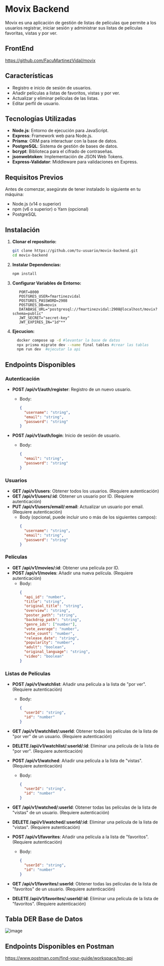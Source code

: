 # Movix Backend

Movix es una aplicación de gestión de listas de películas que permite a los usuarios registrar, iniciar sesión y administrar sus listas de películas favoritas, vistas y por ver.

## FrontEnd

https://github.com/FacuMartinezVidal/movix


## Características

- Registro e inicio de sesión de usuarios.
- Añadir películas a listas de favoritos, vistas y por ver.
- Actualizar y eliminar películas de las listas.
- Editar perfil de usuario.

## Tecnologías Utilizadas

- **Node.js**: Entorno de ejecución para JavaScript.
- **Express**: Framework web para Node.js.
- **Prisma**: ORM para interactuar con la base de datos.
- **PostgreSQL**: Sistema de gestión de bases de datos.
- **bcrypt**: Biblioteca para el cifrado de contraseñas.
- **jsonwebtoken**: Implementación de JSON Web Tokens.
- **Express-Validator**: Middleware para validaciones en Express.

## Requisitos Previos

Antes de comenzar, asegúrate de tener instalado lo siguiente en tu máquina:

- Node.js (v14 o superior)
- npm (v6 o superior) o Yarn (opcional)
- PostgreSQL

## Instalación

1. **Clonar el repositorio:**

   ```sh
   git clone https://github.com/tu-usuario/movix-backend.git
   cd movix-backend
   ```
2. **Instalar Dependencias:**
   ```sh
   npm install
   ```
3. **Configurar Variables de Entorno:**
   ```env
      PORT=8000
      POSTGRES_USER=fmartinezvidal
      POSTGRES_PASSWORD=2908
      POSTGRES_DB=movix
      DATABASE_URL="postgresql://fmartinezvidal:2908@localhost/movix?schema=public"
      JWT_SECRET="secret-key"
      JWT_EXPIRES_IN="1d"**
   ```
4. **Ejecucion:**
   ```sh
     docker compose up -d #levantar la base de datos
     npx prisma migrate dev --name final tables #crear las tablas
     npm run dev  #ejecutar la api
   ```
## Endpoints Disponibles

### Autenticación

- **POST /api/v1/auth/register**: Registro de un nuevo usuario.
  - Body:
    ```json
    {
      "username": "string",
      "email": "string",
      "password": "string"
    }
    ```

- **POST /api/v1/auth/login**: Inicio de sesión de usuario.
  - Body:
    ```json
    {
      "email": "string",
      "password": "string"
    }
    ```

### Usuarios

- **GET /api/v1/users**: Obtener todos los usuarios. (Requiere autenticación)
- **GET /api/v1/users/:id**: Obtener un usuario por ID. (Requiere autenticación)
- **PUT /api/v1/users/email/:email**: Actualizar un usuario por email. (Requiere autenticación)
  - Body (opcional, puede incluir uno o más de los siguientes campos):
    ```json
    {
      "username": "string",
      "email": "string",
      "password": "string"
    }
    ```

### Películas

- **GET /api/v1/movies/:id**: Obtener una película por ID.
- **POST /api/v1/movies**: Añadir una nueva película. (Requiere autenticación)
  - Body:
    ```json
    {
      "api_id": "number",
      "title": "string",
      "original_title": "string",
      "overview": "string",
      "poster_path": "string",
      "backdrop_path": "string",
      "genre_ids": ["number"],
      "vote_average": "number",
      "vote_count": "number",
      "release_date": "string",
      "popularity": "number",
      "adult": "boolean",
      "original_language": "string",
      "video": "boolean"
    }
    ```

### Listas de Películas

- **POST /api/v1/watchlist**: Añadir una película a la lista de "por ver". (Requiere autenticación)
  - Body:
    ```json
    {
      "userId": "string",
      "id": "number"
    }
    ```

- **GET /api/v1/watchlist/:userId**: Obtener todas las películas de la lista de "por ver" de un usuario. (Requiere autenticación)

- **DELETE /api/v1/watchlist/:userId/:id**: Eliminar una película de la lista de "por ver". (Requiere autenticación)

- **POST /api/v1/watched**: Añadir una película a la lista de "vistas". (Requiere autenticación)
  - Body:
    ```json
    {
      "userId": "string",
      "id": "number"
    }
    ```

- **GET /api/v1/watched/:userId**: Obtener todas las películas de la lista de "vistas" de un usuario. (Requiere autenticación)

- **DELETE /api/v1/watched/:userId/:id**: Eliminar una película de la lista de "vistas". (Requiere autenticación)

- **POST /api/v1/favorites**: Añadir una película a la lista de "favoritos". (Requiere autenticación)
  - Body:
    ```json
    {
      "userId": "string",
      "id": "number"
    }
    ```

- **GET /api/v1/favorites/:userId**: Obtener todas las películas de la lista de "favoritos" de un usuario. (Requiere autenticación)

- **DELETE /api/v1/favorites/:userId/:id**: Eliminar una película de la lista de "favoritos". (Requiere autenticación)

## Tabla DER Base de Datos

![image](https://github.com/FacuMartinezVidal/movix-backend/assets/90455496/8925ca1f-631e-48a5-9176-6b6e9aec9ef8)

## Endpoints Disponibles en Postman
https://www.postman.com/find-your-guide/workspace/tpo-api


